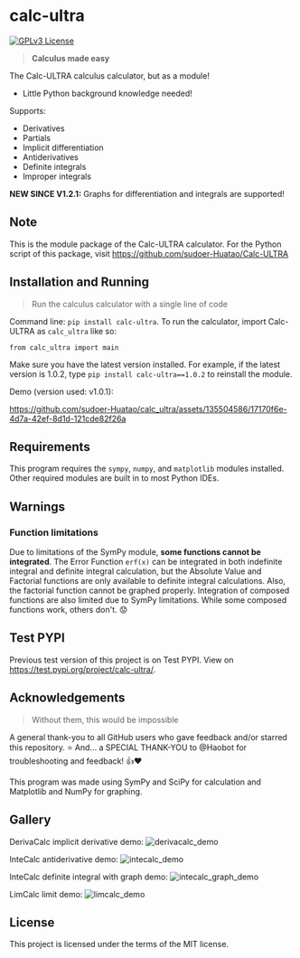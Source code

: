 # calc-ultra

[![GPLv3 License](https://img.shields.io/badge/License-MIT-green.svg)](https://opensource.org/license/mit/)

> **Calculus made easy**

The Calc-ULTRA calculus calculator, but as a module!

- Little Python background knowledge needed!

Supports:

- Derivatives
- Partials
- Implicit differentiation
- Antiderivatives
- Definite integrals
- Improper integrals

**NEW SINCE V1.2.1:** Graphs for differentiation and integrals are supported!

## Note

This is the module package of the Calc-ULTRA calculator. For the Python script of this package, visit <https://github.com/sudoer-Huatao/Calc-ULTRA>

## Installation and Running

> Run the calculus calculator with a single line of code

Command line: `pip install calc-ultra`.
To run the calculator, import Calc-ULTRA as `calc_ultra` like so:

`from calc_ultra import main`

Make sure you have the latest version installed. For example, if the latest version is 1.0.2, type `pip install calc-ultra==1.0.2` to reinstall the module.

Demo (version used: v1.0.1):

<https://github.com/sudoer-Huatao/calc_ultra/assets/135504586/17170f6e-4d7a-42ef-8d1d-121cde82f26a>

## Requirements

This program requires the `sympy`,  `numpy`, and `matplotlib` modules installed. Other required modules are built in to most Python IDEs.

## Warnings

### Function limitations

Due to limitations of the SymPy module, **some functions cannot be integrated**. The Error Function `erf(x)` can be integrated in both indefinite integral and definite integral calculation, but the Absolute Value and Factorial functions are only available to definite integral calculations. Also, the factorial function cannot be graphed properly. Integration of composed functions are also limited due to SymPy limitations. While some composed functions work, others don't. 😟

## Test PYPI

Previous test version of this project is on Test PYPI. View on <https://test.pypi.org/project/calc-ultra/>.

## Acknowledgements

> Without them, this would be impossible

A general thank-you to all GitHub users who gave feedback and/or starred this repository. ⭐️
And... a SPECIAL THANK-YOU to @Haobot for troubleshooting and feedback! 👍❤️

This program was made using SymPy and SciPy for calculation and Matplotlib and NumPy for graphing.

## Gallery

DerivaCalc implicit derivative demo:
![derivacalc_demo](https://github.com/sudoer-Huatao/calc_ultra/assets/135504586/a0ddc731-f673-42fd-9729-e3573ae4e4a0 "derivacalc_demo")

InteCalc antiderivative demo:
![intecalc_demo](https://github.com/sudoer-Huatao/calc_ultra/assets/135504586/d5c6cf35-24e4-4687-bbb7-c16ebd8d1470 "intecalc_demo")

InteCalc definite integral with graph demo:
![intecalc_graph_demo](https://github.com/sudoer-Huatao/calc_ultra/assets/135504586/d3089d09-0ce8-44e6-86bd-3825254f1d52 "intecalc_graph_demo")

LimCalc limit demo:
![limcalc_demo](https://github.com/sudoer-Huatao/calc_ultra/assets/135504586/ab333d6c-f8ae-4039-b06c-132c1473770a "limcalc_demo")

## License

This project is licensed under the terms of the MIT license.
